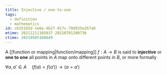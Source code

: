 ```yaml
---
title: Injective / one-to-one
tags:
  - definition
  - mathematics
id: c615103d-1e0a-4b27-917c-70d935e267a6
mtime: 20211211105837 20210701200736
ctime: 20210505160649
---
```


A [[function or mapping|function/mapping]] $f: A\rightarrow B$ is said to **injective** or **one to one** all points in $A$ map onto different points in $B$, or more formally

$\forall a,a' \in A \quad (f(a)=f(a'))\rightarrow(a=a')$
